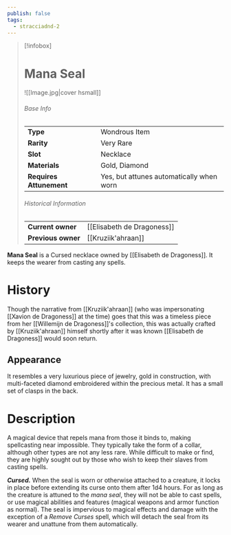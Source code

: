 ```yaml
---
publish: false
tags:
  - stracciadnd-2
---
```


> [!infobox]  
> # Mana Seal
> ![[Image.jpg|cover hsmall]]
> ###### Base Info
> | | |
> |---|---|
> | **Type** | Wondrous Item |
> | **Rarity** | Very Rare |
> | **Slot** | Necklace |
> | **Materials** | Gold, Diamond |
> | **Requires Attunement** | Yes, but attunes automatically when worn |
> ###### Historical Information
> | | |
> |---|---|
> | **Current owner** | [[Elisabeth de Dragoness]] |
> | **Previous owner** |  [[Kruziik'ahraan]] |

**Mana Seal** is a Cursed necklace owned by [[Elisabeth de Dragoness]]. It keeps the wearer from casting any spells.
# History
Though the narrative from [[Kruziik'ahraan]] (who was impersonating [[Xavion de Dragoness]] at the time) goes that this was a timeless piece from her [[Willemijn de Dragoness]]'s collection, this was actually crafted by [[Kruziik'ahraan]] himself shortly after it was known [[Elisabeth de Dragoness]] would soon return.
## Appearance
It resembles a very luxurious piece of jewelry, gold in construction, with multi-faceted diamond embroidered within the precious metal. It has a small set of clasps in the back.
# Description
A magical device that repels mana from those it binds to, making spellcasting near impossible. They typically take the form of a collar, although other types are not any less rare. While difficult to make or find, they are highly sought out by those who wish to keep their slaves from casting spells.

_**Cursed.**_ When the seal is worn or otherwise attached to a creature, it locks in place before extending its curse onto them after 1d4 hours. For as long as the creature is attuned to the _mana seal_, they will not be able to cast spells, or use magical abilities and features (magical weapons and armor function as normal). The seal is impervious to magical effects and damage with the exception of a *Remove Curses* spell, which will detach the seal from its wearer and unattune from them automatically.